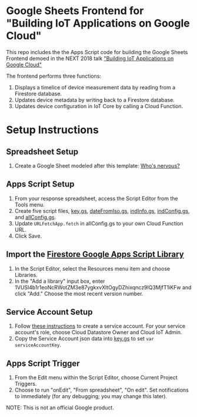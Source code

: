 # Google Sheets Frontend for "Building IoT Applications on Google Cloud"

This repo includes the the Apps Script code for building the Google Sheets Frontend demoed in the NEXT 2018 talk ["Building IoT Applications on Google Cloud"](https://www.youtube.com/watch?v=RYaprBSDy8A)

The frontend performs three functions:
1. Displays a timelice of device measurement data by reading from a Firestore database.
2. Updates device metadata by writing back to a Firestore database.
3. Updates device configuration in IoT Core by calling a Cloud Function.

# Setup Instructions

## Spreadsheet Setup
1. Create a Google Sheet modeled after this template: [Who's nervous?](https://docs.google.com/spreadsheets/d/1wM_yIHCsDxM092qMzPY7DySnhXB6ztOBH2iFQtirE8M/edit?usp=sharing)

## Apps Script Setup
1. From your response spreadsheet, access the Script Editor from the Tools menu.
2. Create five script files, [key.gs](https://github.com/GabeWeiss/GoogleIoTCoreApp/blob/master/gsuite/key.gs), [dateFromIso.gs](https://github.com/GabeWeiss/GoogleIoTCoreApp/blob/master/gsuite/dateFromIso.gs), [indInfo.gs](https://github.com/GabeWeiss/GoogleIoTCoreApp/blob/master/gsuite/indInfo.gs), [indConfig.gs](https://github.com/GabeWeiss/GoogleIoTCoreApp/blob/master/gsuite/indConfig.gs), and [allConfig.gs](https://github.com/GabeWeiss/GoogleIoTCoreApp/blob/master/gsuite/allConfig.gs).
3. Update `URLFetchApp.fetch` in allConfig.gs to your own Cloud Function URL.
4. Click Save.

## Import the [Firestore Google Apps Script Library](https://github.com/grahamearley/FirestoreGoogleAppsScript)
1. In the Script Editor, select the Resources menu item and choose Libraries.
2. In the "Add a library" input box, enter 1VUSl4b1r1eoNcRWotZM3e87ygkxvXltOgyDZhixqncz9lQ3MjfT1iKFw and click "Add." Choose the most recent version number.

## Service Account Setup
1. Follow [these instructions](https://github.com/grahamearley/FirestoreGoogleAppsScript#creating-a-service-account) to create a service account. For your service account's role, choose Cloud Datastore Owner and Cloud IoT Admin.
2. Copy the Service Account json data into [key.gs](https://github.com/GabeWeiss/GoogleIoTCoreApp/blob/master/gsuite/key.gs) to set `var serviceAccountKey`.

## Apps Script Trigger
1. From the Edit menu within the Script Editor, choose Current Project Triggers.
2. Choose to run "onEdit", "From spreadsheet", "On edit". Set notifications to immediately (for any debugging; you may change this later).


NOTE: This is not an official Google product.
